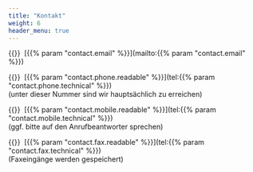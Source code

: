 ```yaml
---
title: "Kontakt"
weight: 6
header_menu: true
---
```


{{<icon class="fa fa-envelope fa-lg">}}&nbsp;&nbsp;[{{% param "contact.email" %}}](mailto:{{% param "contact.email" %}})

{{<icon class="fa fa-phone fa-lg">}}&nbsp;&nbsp;[{{% param "contact.phone.readable" %}}](tel:{{% param "contact.phone.technical" %}})\
(unter dieser Nummer sind wir hauptsächlich zu erreichen)

{{<icon class="fa fa-mobile fa-2x">}}&nbsp;&nbsp;[{{% param "contact.mobile.readable" %}}](tel:{{% param "contact.mobile.technical" %}})\
(ggf. bitte auf den Anrufbeantworter sprechen)

{{<icon class="fa fa-fax fa-lg">}}&nbsp;&nbsp;[{{% param "contact.fax.readable" %}}](tel:{{% param "contact.fax.technical" %}})\
(Faxeingänge werden gespeichert)
